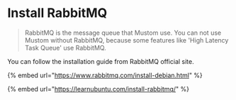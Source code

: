 # Install RabbitMQ



> RabbitMQ is the message queue that Mustom use. You can not use Mustom without RabbitMQ, because some features like 'High Latency Task Queue' use RabbitMQ.



You can follow the installation guide from RabbitMQ official site.

{% embed url="https://www.rabbitmq.com/install-debian.html" %}



{% embed url="https://learnubuntu.com/install-rabbitmq/" %}
